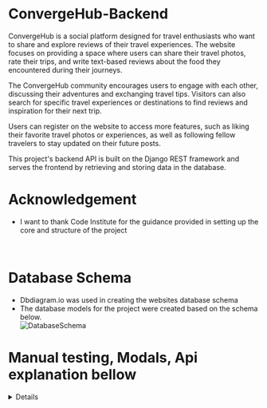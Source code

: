 # ConvergeHub-Backend

ConvergeHub is a social platform designed for travel enthusiasts who want to share and explore reviews of their travel experiences. The website focuses on providing a space where users can share their travel photos, rate their trips, and write text-based reviews about the food they encountered during their journeys.

The ConvergeHub community encourages users to engage with each other, discussing their adventures and exchanging travel tips. Visitors can also search for specific travel experiences or destinations to find reviews and inspiration for their next trip.

Users can register on the website to access more features, such as liking their favorite travel photos or experiences, as well as following fellow travelers to stay updated on their future posts.

This project's backend API is built on the Django REST framework and serves the frontend by retrieving and storing data in the database.

# Acknowledgement
- I want to thank Code Institute for the guidance provided in setting up the core and structure of the project

<br>

# Database Schema
- Dbdiagram.io was used in creating the websites database schema
-  The database models for the project were created based on the schema below.  
![DatabaseSchema](https://i.imgur.com/pDzkIfq.png)

# Manual testing,  Modals, Api explanation bellow  

<details>


## Debugging Guide for ConvergeHub Repository

#### Current buggs:
- There seems to be an issue with following and following after a certain time and im not sure what it's causing this since there was no errors anywhere for the following/unfollowing.This will be the first thing il look into as soon as im finished and have more time. Same for the superuser but if a new account is signed in and starts following accounts or unfollows it works, maybe it has something to do with the page load I just didnt have enough time to pinpoint.
![CurrentBugg](https://i.imgur.com/00BOqiR.png)

Other then that in this debugging guide, I will discuss some of the issues encountered during the development of ConvergeHub, the solutions that were implemented, and the lessons learned along the way. This guide will cover topics such as CORS token issues, Heroku deployment challenges, ghost migrations, allowed hosts.

## CORS Token Issues
While working on the project, I faced issues related to Cross-Origin Resource Sharing (CORS) tokens. These problems hindered the communication between the frontend and the backend of the application. To resolve these issues, I had to:

1. Configure the Django CORS middleware settings.
2. Ensure that the frontend and backend applications had the correct CORS settings, allowing them to communicate seamlessly.

## Heroku Deployment Challenges
During the development process, I encountered difficulties deploying the application to Heroku. In the initial attempt, I made over 112 deployments while trying to debug and resolve issues. Eventually, i decided to delete the first Heroku app and start anew.

In the second attempt, I made 24 new deployments but still faced issues that required further debugging. Ultimately, I had to delete the second app and create a third Heroku app, which has been the most stable deployment so far.

## Ghost Migrations
I experienced a persistent issue with ghost migrations that lasted for two weeks. This problem involved inconsistencies between the migrations in the repository and the actual database schema. To resolve these issues, I had to:

1. Identify and remove the problematic migration files.
2. Run the makemigrations command to generate new, correct migration files.
3. Apply the new migrations using the migrate command.
Throughout this process, it was crucial to ensure that the migration files were consistent with the database schema and the application's models.

## Allowed Hosts and CORS Tokens
I also encountered problems related to allowed hosts and CORS tokens, which required a significant amount of time and effort to resolve. With 10 hours of tutor support, I managed to fix these issues. I are grateful for the help provided by Joshua, Martin, and Niclas Tanskanen, who assisted in identifying and resolving these errors.

## Conclusion
This debugging guide provides an overview of some of the challenges faced during the development of ConvergeHub and the solutions that were implemented. It is essential to approach debugging systematically, and to seek help when necessary. By sharing my experiences, I hope to help others in their development journey and contribute to a more efficient debugging process.

## Testing

### Track Manual testing of the api

| Feature          | Action                                                          | Expected Result                                     | Actual Result |
| ---------------- | --------------------------------------------------------------- | --------------------------------------------------- | ------------- |
| List Posts       | Perform GET request to /api/posts/                              | Retrieve a list of all posts                        | :white_check_mark:         |
| Create Post      | Perform POST request to /api/posts/ with title and content      | Create a new post and return the created post       | :white_check_mark:          |
| Retrieve Post    | Perform GET request to /api/posts/:id/                          | Retrieve a specific post by its ID                  | :white_check_mark:          |
| Update Post      | Perform PUT request to /api/posts/:id/ with updated data        | Update a specific post by its ID                    | :white_check_mark:          |
| Delete Post      | Perform DELETE request to /api/posts/:id/                       | Delete a specific post by its ID                    | :white_check_mark:          |
| List Profiles    | Perform GET request to /api/profiles/                           | Retrieve a list of all user profiles                | :white_check_mark:          |
| Retrieve Profile | Perform GET request to /api/profiles/:id/                       | Retrieve a specific profile by its ID               | :white_check_mark:          |
| Update Profile   | Perform PUT request to /api/profiles/:id/ with updated data     | Update a specific profile by its ID                 | :white_check_mark:          |
| List Comments    | Perform GET request to /api/comments/                           | List all comments                                   | :white_check_mark:          |
| Create Comment   | Perform POST request to /api/comments/ with content and post ID | Create a new comment and return the created comment | :white_check_mark:          |
| Retrieve Comment | Perform GET request to /api/comments/:id/                       | Retrieve a specific comment by its ID               | :white_check_mark:          |
| Update Comment   | Perform PUT request to /api/comments/:id/ with updated data     | Update a specific comment by its ID                 | :white_check_mark:          |
| Delete Comment   | Perform DELETE request to /api/comments/:id/                    | Delete a specific comment by its ID                 | :white_check_mark:          |

# Models

## The Post class is a Django model representing a post in the application. It has the following fields:

## Post

- owner: ForeignKey relation to the User model (author of the post).
- created_at: DateTime field indicating when the post was created.
- updated_at: DateTime field indicating the last time the post was updated.
- title: CharField for the post's title.
- description: TextField for the post's content (optional).
- image: ImageField for the post's image (optional).
- image_filter: CharField for the image filter to be applied (default is 'normal').
- review_grade: CharField.
- food_review: CharField.

## Profile

- owner: OneToOneField relation to the User model.
- created_at: DateTime field indicating when the profile was created.
- updated_at: DateTime field indicating the last time the profile was updated.
- name: CharField for the user's display name (optional).
- description: TextField for the user's profile content (optional).
- image: ImageField for the user's profile image.

## Comment

- owner: ForeignKey relation to the User model (author of the comment).
- post: ForeignKey relation to the Post model (the post the comment is related to).
- created_at: DateTime field indicating when the comment was created.
- updated_at: DateTime field indicating the last time the comment was updated.
- content: TextField for the comment's content.

## Like

The Like model represents a like on a post. It has the following fields:

- owner: A foreign key reference to the user who liked the post.
- post: A foreign key reference to the post that has been liked.
- created_at: The timestamp when the like was created.
- updated_at: The timestamp when the like was last updated.
- content: The text content of the like (not required in this case, can be removed).
  The Meta class orders the Like model by the created_at timestamp in descending order and ensures that a user can like a post only once.

## Follower

The Follower model represents the relationship between two users where one user follows another user. It has the following fields:

- owner: A foreign key reference to the user who follows another user.
- followed: A foreign key reference to the user who is being followed.
- created_at: The timestamp when the follow action was created.
  The Meta class orders the Follower model by the created_at timestamp in descending order and ensures that a user can follow another user only once.

# Serializers

## Post serializer :

#### PostSerializer Class

- Serializes the Post model.
- Includes extra fields: owner (username), is_owner, profile_id, and profile_image.
- Validates image size, height, and width.

## Profile serializer :

#### ProfileSerializer Class

- Serializes the Profile model.
- Includes extra fields: owner (username) and is_owner

## Comments serializer :

#### CommentSerializer Class

- Serializes the Comment model.
- Includes extra fields: owner (username), is_owner, profile_id, and profile_image.

#### CommentDetailSerializer Class

- Inherits from CommentSerializer.
- Adds the post field (ID of the related post).

### LikeSerializer

#### The LikeSerializer is a serializer for the Like model. It has the following fields:

- owner: The username of the user who liked the post (read-only).
- id, created_at, and post: Fields from the Like model.

### FollowerSerializer

#### The FollowerSerializer is a serializer for the Follower model. It has the following fields:

- owner: The username of the user who follows another user (read-only).
- followed_name: The username of the user being followed (read-only).
- id, created_at, and followed: Fields from the Follower model.
  The create method handles the creation of a new follower relationship and raises a validation error if there is a duplicate relationship.

# Views

## Posts views :

#### PostList Class (APIView)

- Handles the listing of all posts and the creation of new posts.
- Serializer class: PostSerializer
- Permission classes: IsAuthenticatedOrReadOnly

#### PostDetail Class (APIView)

- Handles the retrieval, updating, and deletion of a single post by its ID.
- Serializer class: PostSerializer
- Permission classes: IsOwnerOrReadOnly

## Profiles App views :

#### ProfileList Class (APIView)

- Handles the listing of all user profiles.
- No post method provided, as profile creation is handled by Django signals.

#### ProfileDetail Class (APIView)

- Handles the retrieval and updating of a single user profile by its ID.
- Serializer class: ProfileSerializer
- Permission classes: IsOwnerOrReadOnly

## Comments views :

#### CommentList Class (ListCreateAPIView)

- Handles the listing of all comments and the creation of new comments.
- Serializer class: CommentSerializer
- Permission classes: IsAuthenticatedOrReadOnly

#### CommentDetail Class (RetrieveUpdateDestroyAPIView)

- Handles the retrieval, updating, and deletion of a single comment by its ID.
- Serializer class: CommentDetailSerializer
- Permission classes: IsOwnerOrReadOnly

## LikeList and LikeDetail

#### The LikeList view allows users to list all likes or create a like if they are authenticated. The LikeDetail view allows users to retrieve or delete a like if they are the owner.

## FollowerList and FollowerDetail

#### The FollowerList view allows users to list all followers or create a follower (follow a user) if they are authenticated if they are authenticated. The FollowerDetail view allows users to retrieve or delete a follower (unfollow a user) if they are the owner.

## Posts App

| App  | Action      | Authenticated     | Anonymous         | Passed             |
| ---- | ----------- | ----------------- | ----------------- | ------------------ |
| Posts | Read (List) | Array of all lists| Array of all lists| :white_check_mark: |
| Posts | Read        | Returns Detail    | Returns Detail    | :white_check_mark: |
| Posts | Create      | 201 Response      | N/A               | :white_check_mark: |
| Posts | Update      | 200 Response      | N/A               | :white_check_mark: |
| Posts | Delete      | 204 Response      | N/A               | :white_check_mark: |

### Profiles app

| App      | Action      | Authenticated     | Anonymous         | Passed             |
| -------- | ----------- | ----------------- | ----------------- | ------------------ |
| Profiles | Read (List) | Array of profiles | Array of profiles | :white_check_mark: |
| Profiles | Read        | Returns Detail    | Returns Detail    | :white_check_mark: |
| Profiles | Create      | N/A               | N/A               | N/A                |
| Profiles | Update      | 200 Response      | N/A               | :white_check_mark: |

### Followers app:

| App       | Action                        | Authenticated          | Anonymous           | Passed             |
| --------- | ----------------------------- | ---------------------- | ------------------- | ------------------ |
| Followers | Read (List)                   | Array of owned objects | Empty Results Array | :white_check_mark: |
| Followers | Read - Valid ID and Owner     | Returns Detail         | 403 Response        | :white_check_mark: |
| Followers | Read - Valid ID and not Owner | 404 Response           | 404 Response        | :white_check_mark: |
| Followers | Read - Invalid ID             | 404 Response           | 404 Response        | :white_check_mark: |
| Followers | Create                        | 201 Response           | N/A                 | :white_check_mark: |
| Followers | Update                        | N/A                    | N/A                 | N/A                |
| Followers | Delete                        | 204 Response           | N/A                 | :white_check_mark: |

### Like

| App  | Action                        | Authenticated          | Anonymous    | Passed             |
| ---- | ----------------------------- | ---------------------- | ------------ | ------------------ |
| Like | Read (List)                   | Array of owned objects | 403 Response | :white_check_mark: |
| Like | Read - Valid ID and Owner     | Returns Detail         | 404 Response | :white_check_mark: |
| Like | Read - Valid ID and not Owner | 404 Response           | 404 Response | :white_check_mark: |
| Like | Read - Invalid ID             | 404 Response           | 404 Response | :white_check_mark: |
| Like | Create                        | 201 Response           | N/A          | :white_check_mark: |
| Like | Update                        | N/A                    | N/A          | N/A                |
| Like | Delete                        | 204 Response           | N/A          | :white_check_mark: |

# API Endpoints details bellow

### DELETE /api/posts/:id/

- Description: Delete a specific post by its ID.
- Authentication: Token authentication required, and the user must be the owner of the post.
- Method: DELETE
- Response: HTTP status code 204 (No Content).

# Profiles App

### GET /api/profiles/

- Description: List all user profiles.
- Authentication: None (public access).
- Method: GET
- Response: List of serialized Profile instances.

### GET /api/profiles/:id/

- Description: Retrieve a specific user profile by its ID.
- Authentication: None (public access).
- Method: GET
- Response: Serialized Profile instance.

### PUT /api/profiles/:id/

- Description: Update a specific user profile by its ID.
- Authentication: Token authentication required, and the user must be the owner of the profile.
- Method: PUT
- Payload: JSON object with the fields to update.
- Response: Serialized Profile instance of the updated profile.

# Comments App

### GET /api/comments/

- Description: List all comments.
- Authentication: None (public access).
- Method: GET
- Response: List of serialized Comment instances.

### POST /api/comments/

- Description: Create a new comment.
- Authentication: Token authentication required.
- Method: POST
- Payload: JSON object with post (ID of the related post) and content.
- Response: Serialized Comment instance of the created comment.

### GET /api/comments/:id/

- Description: Retrieve a specific comment by its ID.
- Authentication: None (public access).
- Method: GET
- Response: Serialized Comment instance.

### PUT /api/comments/:id/

- Description: Update a specific comment by its ID.
- Authentication: Token authentication required, and the user must be the owner of the comment.
- Method: PUT
- Payload: JSON object with the fields to update.
- Response: Serialized Comment instance of the updated comment.

### DELETE /api/comments/:id/

- Description: Delete a specific comment by its ID.
- Authentication: Token authentication required, and the user must be the owner of the comment.
- Method: DELETE
- Response: HTTP status code 204 (No Content).


## Deployment

### Forking the GitHub Repository

By forking the GitHub Repository we make a copy of the original repository on
our GitHub account to view and/or make changes without affecting the original
repository by using the following steps...

1. Log in to GitHub and locate the [GitHub
   Repository](https://github.com/qburn93/converhub-backend)
1. At the top of the Repository (not top of page) just above the "Settings"
   Button on the menu, locate the "Fork" Button.
1. Click the button (not the number to the right) and you should now have a copy
   of the original repository in your GitHub account.

### Making a Local Clone

**NOTE**: It is a requirement of the project that you have Python version 3.8 or higher installed locally.

1. Log in to GitHub and locate the [GitHub Repository](https://github.com/qburn93/converhub-backend).
1. Under the repository name, click "Code".
1. To clone the repository using HTTPS, under "HTTPS", copy the link.
1. Open your local terminal with git installed
1. Change the current working directory to the location where you want the cloned directory to be created.
1. Type `git clone`, and then paste the URL you copied in Step 3.

   ```console
   ~$ git clone https://github.com/qburn93/converhub-backend.git
   ```

1. Press Enter. Your local clone will be created.

   ```console
   $ git clone https://github.com/qburn93/converhub-backend.git
   > Cloning into `test-dir`...
   > remote: Counting objects: 10, done.
   > remote: Compressing objects: 100% (8/8), done.
   > remove: Total 10 (delta 1), reused 10 (delta 1)
   > Unpacking objects: 100% (10/10), done.
   ```

   [Click here](https://help.github.com/en/github/creating-cloning-and-archiving-repositories/cloning-a-repository#cloning-a-repository-to-github-desktop) for a more detailed explanation of the process above with pictures.

1. Change the current working directory to the cloned project folder (this will be a child directory in the location you cloned the project).

1. It is recommended to use a virtual environment during development ([learn more about virtual environments](https://realpython.com/python-virtual-environments-a-primer/)). If you would prefer not to use one please skip the following steps:
   1. Create a virtual environment in the projects working directory by entering the following command in the same terminal window used for the steps above `python3 -m venv .venv`.
   1. Before use, the virtual environment will need to be activated using the command `source .venv/bin/activate` in the same terminal window used previously.
1. Packages required by the project can now using the command `pip install -r requirements.txt`
1. In the cloned directory, rename the file `.env-example` to `.env` and populate it with the information required.
1. Make Django migrations using the command `./manage.py migrate`.

### Deploying with Heroku

**NOTE**: It is a prerequisite of deployment to Heroku that you already have access to the following:

- A Cloudinary account, create one for free at [https://cloudinary.com](https://cloudinary.com).

**NOTE**: It is assumed you have followed all deployment instructions listed in this readme starting with the section titled 'Forking the GitHub Repository'.

1. Log in to [Heroku](https://www.heroku.com/) and if not taken there automatically, navigate to your personal app dashboard.
1. At the top of the page locate the 'New' drop down, click it and then select 'Create new app'.
1. Give your application a unique name, select a region appropriate to your location and click the 'Create app' button.
1. Your app should now be created, so from the menu towards the top of the page select the 'Resources' section.
1. Search for 'Heroku Postgres' under the Add-ons section and add it.
1. From the menu towards the top of the page select the 'Settings' section and lick 'Reveal Config Vars' in the Config vars section. Enter the following key / value pairings:
   1. Key as `ALLOWED_HOSTS` and the value as the name of you project with '.herokuapp.com' appended to the end e.g. `example-app.herokuapp.com`. Click the Add button.
   1. Key as `CLOUDINARY_URL` and the value as your cloudinary API Environment variable e.g. `cloudinary://**************:**************@*********`. Click the Add button.
   1. Key as `SECRET_KEY` and the value as a complex string which will be used to provide cryptographic signing. The use of a secret key generator is recommended such as [https://djecrety.ir](https://djecrety.ir/). Click the Add button.
   1. Ensure the key `DATABASE_URL` is already populated. This should have been created automatically by Heroku.
   1. The `DATABASE_URL` should be copied into your local `.env`, created during the cloning process.
   1. To make authenticated requests to this API (e.g. from a fontend application) you are required to add the key `CLIENT_ORIGIN` with the value set as the URL you will be sending the authentication request from.
   1. Additionally, a `CLIENT_ORIGIN_DEV` key can be set with the value of a development server (IP or URL) for use during local development.
1. Open the `.env` file in the project directory and delete the key / value pair `DEV_ENVIRONMENT_DATABASE = True` before saving the file. This can be added back after the next step to ensure local development changes will not alter the remote database.
1. Navigate to the 'Deploy' page using the menu towards the top of the page.
1. Select 'GitHub' from the 'Deployment method' section and you will be prompted to 'Connect to GitHub'.
1. Once connected to your GitHub account you will be able to search for your repository which contains the forked 'convergehub-backend' repository.
1. Once the repository is found click 'Connect'.
1. At the bottom of the page find the section named 'Manual deploy', select the 'main' branch in the drop down and click the 'Deploy' button.
1. Once deployment is complete, click the 'View' button to load the URL of the deployed application.

## Technologies Used

### Languages and Frameworks Used

- Python
- [Django](https://pypi.org/project/Django/3.2.14/) - High-level Python Web framework used to develop the project.
- [djangorestframework](https://pypi.org/project/djangorestframework/3.14.0/) - Toolkit for building web API's with Django.

### Python Modules Used

- Built-in Packages/Modules
  - [math](https://docs.python.org/3/library/math.html) - The trigonometric functions acos, cos and sin and the constant pi from the math module were used in longitude and latitude calculations.
  - [pathlib](https://docs.python.org/3/library/pathlib.html) - Used to work with filepaths.
  - [os](https://docs.python.org/3/library/os.html) - This module provides a portable way of using operating system dependent functionality.

### Packages Used

- External Python Packages
  - [cloudinary](https://pypi.org/project/cloudinary/1.30.0/) - Cloudinary intergration.
  - [django-cloudinary-storage](https://pypi.org/project/django-cloudinary-storage/0.3.0/) - Cloudinary intergration.
  - [dj-database-url](https://pypi.org/project/dj-database-url/0.5.0/) - Allows the use of 'DATABASE_URL' environmental variable in the Django project settings file to connect to a PostgreSQL database.
  - [django-allauth](https://pypi.org/project/django-allauth/0.51.0/) - Set of Django application used for account registration, management and authentication.
  - [dj-rest-auth](https://pypi.org/project/dj-rest-auth/2.2.5/) - API endpoints for handling authentication in Django Rest Framework.
  - [django-filter](https://pypi.org/project/django-filter/22.1/) - Application that allows dynamic QuerySet filtering from URL parameters.
  - [djangorestframework-simplejwt](https://pypi.org/project/djangorestframework-simplejwt/5.2.1/) - JSON Web Token authentication backend for the Django REST Framework.
  - [django-cors-headers](https://pypi.org/project/django-cors-headers/3.13.0/) - Django App that adds CORS headers to responses.
  - [gunicorn](https://pypi.org/project/gunicorn/20.1.0/) - Python WSGI HTTP Server.
  - [Pillow](https://pypi.org/project/Pillow/9.2.0/) - Fork of PIL, the Python Imaging Library which provides image processing capabilities.
  - [psycopg2](https://pypi.org/project/psycopg2/2.9.3/) - Python PostgreSQL database adapter.
  - [python-dotenv](https://pypi.org/project/python-dotenv/0.21.0/) - Set key-value pairs from `.env` file as environmental variables.

  <br>

 
